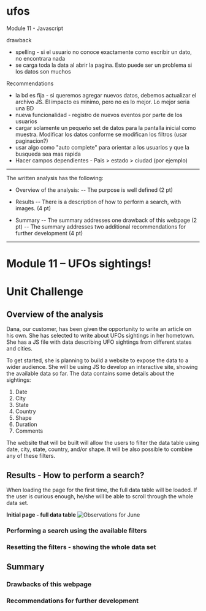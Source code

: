 # ufos
Module 11 - Javascript

drawback
- spelling - si el usuario no conoce exactamente como escribir un dato, no encontrara nada
- se carga toda la data al abrir la pagina. Esto puede ser un problema si los datos son muchos

Recommendations
- la bd es fija - si queremos agregar nuevos datos, debemos actualizar el archivo JS. El impacto es minimo, pero no es lo mejor. Lo mejor seria una BD
- nueva funcionalidad - registro de nuevos eventos por parte de los usuarios
- cargar solamente un pequeño set de datos para la pantalla inicial como muestra. Modificar los datos conforme se modifican los filtros (usar paginacion?)
- usar algo como "auto complete" para orientar a los usuarios y que la busqueda sea mas rapida
- Hacer campos dependientes - Pais > estado > ciudad (por ejemplo)

---------------

The written analysis has the following:

- Overview of the analysis:
-- The purpose is well defined (2 pt)

- Results
-- There is a description of how to perform a search, with images. (4 pt)

- Summary
-- The summary addresses one drawback of this webpage (2 pt)
-- The summary addresses two additional recommendations for further development (4 pt)

---------------

# Module 11 – UFOs sightings!
# Unit Challenge
## Overview of the analysis
Dana, our customer, has been given the opportunity to write an article on his own. She has selected to write about UFOs sightings in her hometown. She has a JS file with data describing UFO sightings from different states and cities. 

To get started, she is planning to build a website to expose the data to a wider audience. She will be using JS to develop an interactive site, showing the available data so far. The data contains some details about the sightings:
1. Date
2. City
3. State
4. Country
5. Shape
6. Duration
7. Comments

The website that will be built will allow the users to filter the data table using date, city, state, country, and/or shape. It will be also possible to combine any of these filters. 


## Results - How to perform a search?

When loading the page for the first time, the full data table will be loaded. If the user is curious enough, he/she will be able to scroll through the whole data set.

**Initial page - full data table**
![Observations for June](/resources/homepage_full_data_table.png)

### Performing a search using the available filters

### Resetting the filters - showing the whole data set


## Summary
### Drawbacks of this webpage


### Recommendations for further development

